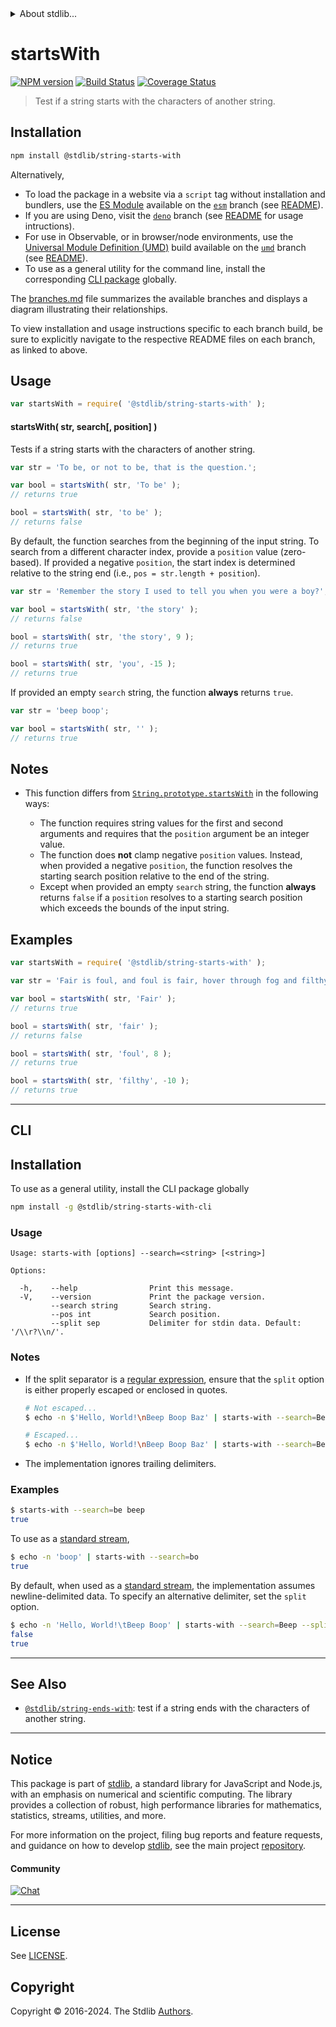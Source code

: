 <!--

@license Apache-2.0

Copyright (c) 2018 The Stdlib Authors.

Licensed under the Apache License, Version 2.0 (the "License");
you may not use this file except in compliance with the License.
You may obtain a copy of the License at

   http://www.apache.org/licenses/LICENSE-2.0

Unless required by applicable law or agreed to in writing, software
distributed under the License is distributed on an "AS IS" BASIS,
WITHOUT WARRANTIES OR CONDITIONS OF ANY KIND, either express or implied.
See the License for the specific language governing permissions and
limitations under the License.

-->


<details>
  <summary>
    About stdlib...
  </summary>
  <p>We believe in a future in which the web is a preferred environment for numerical computation. To help realize this future, we've built stdlib. stdlib is a standard library, with an emphasis on numerical and scientific computation, written in JavaScript (and C) for execution in browsers and in Node.js.</p>
  <p>The library is fully decomposable, being architected in such a way that you can swap out and mix and match APIs and functionality to cater to your exact preferences and use cases.</p>
  <p>When you use stdlib, you can be absolutely certain that you are using the most thorough, rigorous, well-written, studied, documented, tested, measured, and high-quality code out there.</p>
  <p>To join us in bringing numerical computing to the web, get started by checking us out on <a href="https://github.com/stdlib-js/stdlib">GitHub</a>, and please consider <a href="https://opencollective.com/stdlib">financially supporting stdlib</a>. We greatly appreciate your continued support!</p>
</details>

# startsWith

[![NPM version][npm-image]][npm-url] [![Build Status][test-image]][test-url] [![Coverage Status][coverage-image]][coverage-url] <!-- [![dependencies][dependencies-image]][dependencies-url] -->

> Test if a string starts with the characters of another string.

<section class="intro">

</section>

<!-- /.intro -->

<section class="installation">

## Installation

```bash
npm install @stdlib/string-starts-with
```

Alternatively,

-   To load the package in a website via a `script` tag without installation and bundlers, use the [ES Module][es-module] available on the [`esm`][esm-url] branch (see [README][esm-readme]).
-   If you are using Deno, visit the [`deno`][deno-url] branch (see [README][deno-readme] for usage intructions).
-   For use in Observable, or in browser/node environments, use the [Universal Module Definition (UMD)][umd] build available on the [`umd`][umd-url] branch (see [README][umd-readme]).
-   To use as a general utility for the command line, install the corresponding [CLI package][cli-section] globally.

The [branches.md][branches-url] file summarizes the available branches and displays a diagram illustrating their relationships.

To view installation and usage instructions specific to each branch build, be sure to explicitly navigate to the respective README files on each branch, as linked to above.

</section>

<section class="usage">

## Usage

```javascript
var startsWith = require( '@stdlib/string-starts-with' );
```

#### startsWith( str, search\[, position] )

Tests if a string starts with the characters of another string.

```javascript
var str = 'To be, or not to be, that is the question.';

var bool = startsWith( str, 'To be' );
// returns true

bool = startsWith( str, 'to be' );
// returns false
```

By default, the function searches from the beginning of the input string. To search from a different character index, provide a `position` value (zero-based). If provided a negative `position`, the start index is determined relative to the string end (i.e., `pos = str.length + position`).

```javascript
var str = 'Remember the story I used to tell you when you were a boy?';

var bool = startsWith( str, 'the story' );
// returns false

bool = startsWith( str, 'the story', 9 );
// returns true

bool = startsWith( str, 'you', -15 );
// returns true
```

If provided an empty `search` string, the function **always** returns `true`.

```javascript
var str = 'beep boop';

var bool = startsWith( str, '' );
// returns true
```

</section>

<!-- /.usage -->

<section class="notes">

## Notes

-   This function differs from [`String.prototype.startsWith`][mdn-string-startswith] in the following ways:

    -   The function requires string values for the first and second arguments and requires that the `position` argument be an integer value.
    -   The function does **not** clamp negative `position` values. Instead, when provided a negative `position`, the function resolves the starting search position relative to the end of the string.
    -   Except when provided an empty `search` string, the function **always** returns `false` if a `position` resolves to a starting search position which exceeds the bounds of the input string.

</section>

<!-- /.notes -->

<section class="examples">

## Examples

<!-- eslint no-undef: "error" -->

```javascript
var startsWith = require( '@stdlib/string-starts-with' );

var str = 'Fair is foul, and foul is fair, hover through fog and filthy air';

var bool = startsWith( str, 'Fair' );
// returns true

bool = startsWith( str, 'fair' );
// returns false

bool = startsWith( str, 'foul', 8 );
// returns true

bool = startsWith( str, 'filthy', -10 );
// returns true
```

</section>

<!-- /.examples -->

* * *

<section class="cli">

## CLI

<section class="installation">

## Installation

To use as a general utility, install the CLI package globally

```bash
npm install -g @stdlib/string-starts-with-cli
```

</section>

<!-- CLI usage documentation. -->

<section class="usage">

### Usage

```text
Usage: starts-with [options] --search=<string> [<string>]

Options:

  -h,    --help                Print this message.
  -V,    --version             Print the package version.
         --search string       Search string.
         --pos int             Search position.
         --split sep           Delimiter for stdin data. Default: '/\\r?\\n/'.
```

</section>

<!-- /.usage -->

<!-- CLI usage notes. Make sure to keep an empty line after the `section` element and another before the `/section` close. -->

<section class="notes">

### Notes

-   If the split separator is a [regular expression][mdn-regexp], ensure that the `split` option is either properly escaped or enclosed in quotes.

    ```bash
    # Not escaped...
    $ echo -n $'Hello, World!\nBeep Boop Baz' | starts-with --search=Beep --split /\r?\n/

    # Escaped...
    $ echo -n $'Hello, World!\nBeep Boop Baz' | starts-with --search=Beep --split /\\r?\\n/
    ```

-   The implementation ignores trailing delimiters.

</section>

</section>

<!-- /.notes -->

<section class="examples">

### Examples

```bash
$ starts-with --search=be beep
true
```

To use as a [standard stream][standard-streams],

```bash
$ echo -n 'boop' | starts-with --search=bo
true
```

By default, when used as a [standard stream][standard-streams], the implementation assumes newline-delimited data. To specify an alternative delimiter, set the `split` option.

```bash
$ echo -n 'Hello, World!\tBeep Boop' | starts-with --search=Beep --split '\t'
false
true
```

</section>

<!-- /.examples -->

</section>

<!-- /.cli -->

<!-- Section for related `stdlib` packages. Do not manually edit this section, as it is automatically populated. -->

<section class="related">

* * *

## See Also

-   <span class="package-name">[`@stdlib/string-ends-with`][@stdlib/string/ends-with]</span><span class="delimiter">: </span><span class="description">test if a string ends with the characters of another string.</span>

</section>

<!-- /.related -->

<!-- Section for all links. Make sure to keep an empty line after the `section` element and another before the `/section` close. -->


<section class="main-repo" >

* * *

## Notice

This package is part of [stdlib][stdlib], a standard library for JavaScript and Node.js, with an emphasis on numerical and scientific computing. The library provides a collection of robust, high performance libraries for mathematics, statistics, streams, utilities, and more.

For more information on the project, filing bug reports and feature requests, and guidance on how to develop [stdlib][stdlib], see the main project [repository][stdlib].

#### Community

[![Chat][chat-image]][chat-url]

---

## License

See [LICENSE][stdlib-license].


## Copyright

Copyright &copy; 2016-2024. The Stdlib [Authors][stdlib-authors].

</section>

<!-- /.stdlib -->

<!-- Section for all links. Make sure to keep an empty line after the `section` element and another before the `/section` close. -->

<section class="links">

[npm-image]: http://img.shields.io/npm/v/@stdlib/string-starts-with.svg
[npm-url]: https://npmjs.org/package/@stdlib/string-starts-with

[test-image]: https://github.com/stdlib-js/string-starts-with/actions/workflows/test.yml/badge.svg?branch=v0.2.0
[test-url]: https://github.com/stdlib-js/string-starts-with/actions/workflows/test.yml?query=branch:v0.2.0

[coverage-image]: https://img.shields.io/codecov/c/github/stdlib-js/string-starts-with/main.svg
[coverage-url]: https://codecov.io/github/stdlib-js/string-starts-with?branch=main

<!--

[dependencies-image]: https://img.shields.io/david/stdlib-js/string-starts-with.svg
[dependencies-url]: https://david-dm.org/stdlib-js/string-starts-with/main

-->

[chat-image]: https://img.shields.io/gitter/room/stdlib-js/stdlib.svg
[chat-url]: https://app.gitter.im/#/room/#stdlib-js_stdlib:gitter.im

[stdlib]: https://github.com/stdlib-js/stdlib

[stdlib-authors]: https://github.com/stdlib-js/stdlib/graphs/contributors

[cli-section]: https://github.com/stdlib-js/string-starts-with#cli
[cli-url]: https://github.com/stdlib-js/string-starts-with/tree/cli
[@stdlib/string-starts-with]: https://github.com/stdlib-js/string-starts-with/tree/main

[umd]: https://github.com/umdjs/umd
[es-module]: https://developer.mozilla.org/en-US/docs/Web/JavaScript/Guide/Modules

[deno-url]: https://github.com/stdlib-js/string-starts-with/tree/deno
[deno-readme]: https://github.com/stdlib-js/string-starts-with/blob/deno/README.md
[umd-url]: https://github.com/stdlib-js/string-starts-with/tree/umd
[umd-readme]: https://github.com/stdlib-js/string-starts-with/blob/umd/README.md
[esm-url]: https://github.com/stdlib-js/string-starts-with/tree/esm
[esm-readme]: https://github.com/stdlib-js/string-starts-with/blob/esm/README.md
[branches-url]: https://github.com/stdlib-js/string-starts-with/blob/main/branches.md

[stdlib-license]: https://raw.githubusercontent.com/stdlib-js/string-starts-with/main/LICENSE

[standard-streams]: https://en.wikipedia.org/wiki/Standard_streams

[mdn-regexp]: https://developer.mozilla.org/en-US/docs/Web/JavaScript/Guide/Regular_Expressions

[mdn-string-startswith]: https://developer.mozilla.org/en-US/docs/Web/JavaScript/Reference/Global_Objects/String/startsWith

<!-- <related-links> -->

[@stdlib/string/ends-with]: https://github.com/stdlib-js/string-ends-with

<!-- </related-links> -->

</section>

<!-- /.links -->
